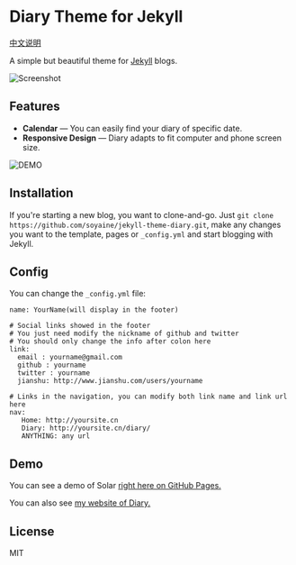 Diary Theme for Jekyll
======================

[中文说明](https://github.com/soyaine/jekyll-theme-diary/blob/master/README_CN.md)

A simple but beautiful theme for [Jekyll](http://jekyllrb.com/) blogs.

![Screenshot](http://i1.piimg.com/588926/55881e6f69daa90c.jpg)


Features
-------

* **Calendar** — You can easily find your diary of specific date.
* **Responsive Design** — Diary adapts to fit computer and phone screen size.

![DEMO](https://cl.ly/323z0m3k1h1J/Screen%20recording%202017-05-15%20at%2009.33.52%20PM.gif)


Installation
--------------

If you're starting a new blog, you want to clone-and-go. Just `git clone https://github.com/soyaine/jekyll-theme-diary.git`, make any changes you want to the template, pages or `_config.yml` and start blogging with Jekyll. 

Config
--------------

You can change the `_config.yml` file:

```
name: YourName(will display in the footer)
 
# Social links showed in the footer
# You just need modify the nickname of github and twitter
# You should only change the info after colon here
link:
  email : yourname@gmail.com
  github : yourname
  twitter : yourname
  jianshu: http://www.jianshu.com/users/yourname

# Links in the navigation, you can modify both link name and link url here
nav:
   Home: http://yoursite.cn
   Diary: http://yoursite.cn/diary/
   ANYTHING: any url

```

Demo
-------

You can see a demo of Solar [right here on GitHub Pages.](https://soyaine.github.io/jekyll-theme-diary/)

You can also see [my website of Diary.](https://soyaine.github.io/diary/)


License
---------
MIT
